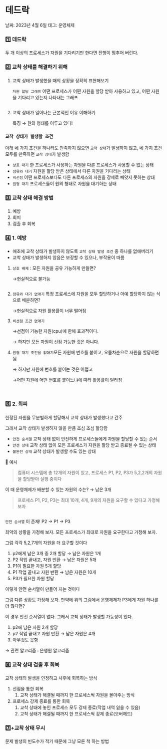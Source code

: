 # 데드락

날짜: 2023년 4월 6일
태그: 운영체제

### 1️⃣ 데드락

두 개 이상의 프로세스가 자원을 기다리기만 한다면 진행이 멈추어 버린다.
<img src='assets/Untitled.png' alt="" />

### 2️⃣ 교착 상태를 해결하기 위해

1. 교착 상태가 발생했을 때의 상황을 정확히 표현해보기
    
    `자원 할당 그래프` 어떤 프로세스가 어떤 자원을 할당 받아 사용하고 있고, 어떤 자원을 기다리고 있는지 나타내는 그래프
    
   <img src='assets/Untitled 1.png' alt="" />
    
2. 교착 상태가 일어나는 근본적인 이유 이해하기
    
    특징 → 원의 형태를 이루고 있다!
    

### `교착 상태가 발생할 조건`

아래 네 가지 조건을 하나라도 만족하지 않으면 `교착 상태`가 발생하지 않고, 네 가지 조건 모두를 만족하면 `교착 상태`가 발생함

- `상호 대기` 한 프로세스가 사용하는 자원을 다른 프로세스가 사용할 수 없는 상태
- `점유와 대기` 자원을 할당 받은 상태에서 다른 자원을 기다리는 상태
- `비선점` 어떤 프로세스보다도 다른 프로세스의 자원을 강제로 빼앗지 못하는 상태
- `원형 대기` 프로세스들이 원의 형태로 자원을 대기하는 상태

### 3️⃣ 교착 상태 해결 방법

1. 예방
2. 회피
3. 검출 후 회복

### 4️⃣ 1. 예방

- 애초에 교착 상태가 발생하지 않도록 `교착 상태 발생 조건` 중 하나를 없애버리기
- 교착 상태가 발생하지 않음은 보장할 수 있으나, 부작용이 따름
1. `상호 배제` : 모든 자원을 공유 가능하게 만들면?
    
    →현실적으로 불가능
    
 <img src='assets/Untitled 2.png' alt="" />
    
2. `점유와 대기 없애기` 특정 프로세스에 자원을 모두 할당하거나 아예 할당하지 않는 식으로 배분하면?
    
    →현실적으로 자원 활용률이 너무 떨어짐
    
3. `비선점 조건 없애기` 
    
    →선점이 가능한 자원(cpu)에 한해 효과적이다. 
    
    → 하지만 모든 자원이 선점 가능한 것은 아니다.
    

1. `원형 대기 조건을 없애기`모든 자원에 번호를 붙이고, 오름차순으로 자원을 할당하면 됨
    
    → 하지만 자원에 번호를 붙이는 것은 어렵고
    
    →어떤 자원에 어떤 번호를 붙이느냐에 따라 활용률이 달라짐
    

<img src='assets/Untitled 3.png' alt="" />
<img src='assets/Untitled 4.png' alt="" />

### 5️⃣ 2. 회피

한정된 자원을 무분별하게 할당해서 교착 상태가 발생했다고 간주

그래서 교착 상태가 발생하지 않을 만큼 조심 조심 할당함

- `안전 순서열`  교착 상태 없이 안전하게 프로세스들에게 자원을 할당할 수 있는 순서
- `안전 상태` 교착 상태 없이 모든 프로세스가 자원을 할당 받고 종료될 수 있는 상태
- `불완전 상태` 교착 상태가 발생할 수도 있는 상태

📝 예시

> 컴퓨터 시스템에 총 12개의 자원이 있고, 프로세스 P1, P2, P3가 5,2,2개의 자원을 할당받아 실행 중이다
> 

이 때 운영체제가 배분할 수 있는 자원의 수는? → 남은 3개

> 프로세스 P1, P2, P3는 최대 10개, 4개, 9개의 자원을 요구할 수 있다고 가정해 보자
> 

<img src='assets/Untitled 5.png' alt="" />

`안전 순서열` 이 존재!  P2 → P1 → P3 

최악의 상황을 가정해 보자. 모든 프로세스가 최대로 자원을 요구한다고 가정해 보자.

그럼 각각 5,2,7개의 자원을 더 요구할 것이다

1. p2에게 남은 3개 중 2개 할당  → 남은 자원은 1개
2. P2 작업 끝내고, 자원 반환 → 남은 자원은 5개
3. P1이 필요한 자원 5개 할당 
4. P1 작업 끝내고 자원 반환 → 남은 자원은 10개
5. P3가 필요한 자원 할당

이렇게 안전 순서열이 만들어 지는 것이다

그럼 다른 상황도 가정해 보자. 만약에 위의 그림에서 운영체제가 P3에게 자원 하나를 더 줬다면?

이 경우 안전 순서열이 없다. 그래서 교착 상태가 발생할 가능성이 있다.

1. p2에 남은 자원 2개 할당
2. p2 작업 끝내고 자원 반환 → 남은 자원은 4개
3. 아무것도 못함

→ 관련 알고리즘 : 은행원 알고리즘

### 6️⃣ 교착 상태 검출 후 회복

교착 상태의 발생을 인정하고 사후에 회복하는 방식

1. 선점을 통한 회복
    1. 교착 상태가 해결될 때까지 한 프로세스씩 자원을 몰아주는 방식
2. 프로세스 강제 종료를 통한 회복
    1. 교착 상태에 놓인 프로세스 모두 강제 종료(작업 내역 잃을 수 있음)
    2. 교착 상태가 해결될 때까지 한 프로세스씩 강제 종료(오버헤드)
    

### 7️⃣+교착 상태 무시

문제 발생의 빈도수가 적기 때문에 그냥 모른 척 하는 방법